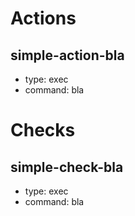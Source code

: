 # Actions
## simple-action-bla
- type: exec
- command: bla

# Checks
## simple-check-bla
- type: exec
- command: bla
